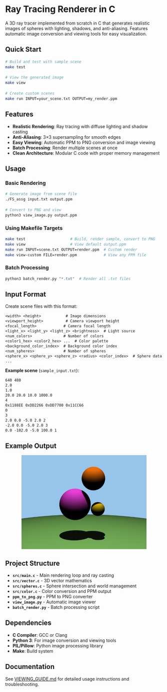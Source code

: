 # Ray Tracing Renderer in C

A 3D ray tracer implemented from scratch in C that generates realistic images of spheres with lighting, shadows, and anti-aliasing. Features automatic image conversion and viewing tools for easy visualization.

## Quick Start

```bash
# Build and test with sample scene
make test

# View the generated image
make view

# Create custom scenes
make run INPUT=your_scene.txt OUTPUT=my_render.ppm
```

## Features

- **Realistic Rendering**: Ray tracing with diffuse lighting and shadow casting
- **Anti-Aliasing**: 3×3 supersampling for smooth edges
- **Easy Viewing**: Automatic PPM to PNG conversion and image viewing
- **Batch Processing**: Render multiple scenes at once
- **Clean Architecture**: Modular C code with proper memory management

## Usage

### Basic Rendering
```bash
# Generate image from scene file
./FS_assg input.txt output.ppm

# Convert to PNG and view
python3 view_image.py output.ppm
```

### Using Makefile Targets
```bash
make test                    # Build, render sample, convert to PNG
make view                    # View default output.ppm
make run INPUT=scene.txt OUTPUT=render.ppm  # Custom render
make view-custom FILE=render.ppm            # View any PPM file
```

### Batch Processing
```bash
python3 batch_render.py "*.txt"  # Render all .txt files
```

## Input Format

Create scene files with this format:
```
<width> <height>           # Image dimensions
<viewport_height>          # Camera viewport height
<focal_length>            # Camera focal length
<light_x> <light_y> <light_z> <brightness>  # Light source
<num_colors>              # Number of colors
<color1_hex> <color2_hex> ...  # Color palette
<background_color_index>  # Background color index
<num_spheres>             # Number of spheres
<sphere_x> <sphere_y> <sphere_z> <radius> <color_index>  # Sphere data
...
```

**Example scene** (`sample_input.txt`):
```
640 480
2.0
1.0
20.0 20.0 10.0 1000.0
4
0x1188EE 0xDD2266 0xDD7700 0x11CC66
0
3
2.0 0.0 -5.0 2.0 2
-2.0 0.0 -5.0 2.0 3
0.0 -102.0 -5.0 100.0 1
```

## Example Output

<div style="text-align: center;">
    <img src="assets/img1.png" alt="Ray traced spheres with lighting and shadows" width="400">
</div>

## Project Structure

- **`src/main.c`** - Main rendering loop and ray casting
- **`src/vector.c`** - 3D vector mathematics
- **`src/spheres.c`** - Sphere intersection and world management
- **`src/color.c`** - Color conversion and PPM output
- **`ppm_to_png.py`** - PPM to PNG converter
- **`view_image.py`** - Automatic image viewer
- **`batch_render.py`** - Batch processing script

## Dependencies

- **C Compiler**: GCC or Clang
- **Python 3**: For image conversion and viewing tools
- **PIL/Pillow**: Python image processing library
- **Make**: Build system

## Documentation

See [VIEWING_GUIDE.md](VIEWING_GUIDE.md) for detailed usage instructions and troubleshooting.
